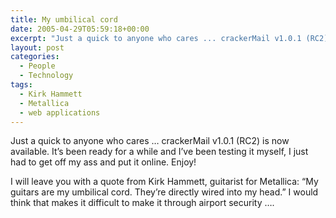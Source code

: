 ```yaml
---
title: My umbilical cord
date: 2005-04-29T05:59:18+00:00
excerpt: "Just a quick to anyone who cares ... crackerMail v1.0.1 (RC2) is now available. It's been ready for a while and I've"
layout: post
categories:
  - People
  - Technology
tags:
  - Kirk Hammett
  - Metallica
  - web applications
---
```

Just a quick to anyone who cares &#8230; crackerMail v1.0.1 (RC2) is now available. It&#8217;s been ready for a while and I&#8217;ve been testing it myself, I just had to get off my ass and put it online. Enjoy!

I will leave you with a quote from Kirk Hammett, guitarist for Metallica: &#8220;My guitars are my umbilical cord. They&#8217;re directly wired into my head.&#8221; I would think that makes it difficult to make it through airport security &#8230;.